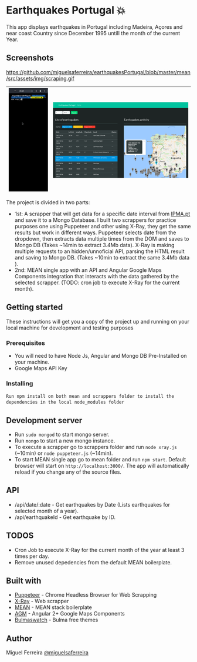 # Earthquakes Portugal 💥

This app displays earthquakes in Portugal including Madeira, Açores and near coast Country since December 1995 untill the month of the current Year.

## Screenshots

https://github.com/miguelsaferreira/earthquakesPortugal/blob/master/mean/src/assets/img/scraping.gif

| ![Scraping](https://github.com/miguelsaferreira/earthquakesPortugal/blob/master/mean/src/assets/img/scraping.gif)  | ![Screenshot](https://github.com/miguelsaferreira/earthquakesPortugal/blob/master/mean/src/assets/img/screenshot.png) |
|-|-|

The project  is divided in two parts:
* 1st: A scrapper that will get data for a specific date interval from [IPMA.pt](https://www.ipma.pt/pt/geofisica/sismologia/) and save it to a Mongo Database. I built two scrappers for practice purposes one using Puppeteer and other using X-Ray, they get the same results but work in different ways. Puppeteer selects date from the dropdown, then extracts data multiple times from the DOM and saves to Mongo DB (Takes ~14min to extract 3.4Mb data). X-Ray is making multiple requests to an hidden/unnoficial API, parsing the HTML result and saving to Mongo DB. (Takes ~10min to extract the same 3.4Mb data ).
* 2nd: MEAN single app with an API and Angular Google Maps Components integration that interacts with the data gathered by the selected scrapper. (TODO: cron job to execute X-Ray for the current month).


## Getting started 
These instructions will get you a copy of the project up and running on your local machine for development and testing purposes

### Prerequisites

* You will need to have Node Js, Angular and Mongo DB Pre-Installed on your machine.
*  Google Maps API Key


### Installing

```
Run npm install on both mean and scrappers folder to install the dependencies in the local node_modules folder
```

## Development server
* Run `sudo mongod` to start mongo server. 
* Run `mongo` to start a new mongo instance.
* To execute a scrapper go to scrappers folder and run `node xray.js` (~10min) or `node puppeteer.js` (~14min).
* To start MEAN single app go to mean folder and run `npm start`. Default browser will start on `http://localhost:3000/`. The app will automatically reload if you change any of the source files.



## API
* /api/date/:date - Get earthquakes by Date (Lists earthquakes for selected month of a year).
* /api/earthquakeId - Get earthquake by ID.


## TODOS
* Cron Job to execute X-Ray for the current month of the year at least 3 times per day.
* Remove unused depedencies from the default MEAN boilerplate.

## Built with
* [Puppeteer](https://github.com/GoogleChrome/puppeteer) - Chrome Headless  Browser for Web Scrapping
* [X-Ray](https://github.com/matthewmueller/x-ray) - Web scrapper
* [MEAN](https://github.com/linnovate/mean) - MEAN stack boilerplate
* [AGM](https://github.com/SebastianM/angular-google-maps) - Angular 2+ Google Maps Components
* [Bulmaswatch](https://github.com/jenil/bulmaswatch) - Bulma free themes


## Author
Miguel Ferreira [@miguelsaferreira](https://github.com/miguelsaferreira)
